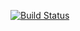 [![Build Status](https://www.travis-ci.org/s15851/TAU-zaoczne.svg?branch=master)](https://www.travis-ci.org/s15851/TAU-zaoczne)
